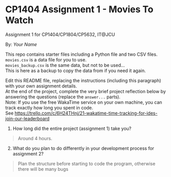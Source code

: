 # CP1404 Assignment 1 - Movies To Watch
Assignment 1 for CP1404/CP1804/CP5632, IT@JCU

By: _Your Name_

This repo contains starter files including a Python file and two CSV files.  
`movies.csv` is a data file for you to use.  
`movies_backup.csv` is the same data, but not to be used...    
This is here as a backup to copy the data from if you need it again.

Edit this README file, replacing the instructions (including this paragraph) with your own assignment details.  
At the end of the project, complete the very brief project reflection below by answering the questions (replace the `answer...` parts).  
Note: If you use the free WakaTime service on your own machine, you can track exactly how long you spent in code.  
See https://trello.com/c/6H24THnj/21-wakatime-time-tracking-for-ides-join-our-leaderboard


1. How long did the entire project (assignment 1) take you?
> Around 4 hours.


2. What do you plan to do  differently in your development process for assignment 2?
> Plan the structure before starting to code the program, otherwise there will be many bugs
